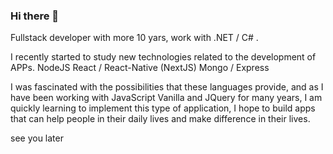 ### Hi there 👋

Fullstack developer with more 10 yars, work with .NET / C# .

I recently started to study new technologies related to the development of APPs.
NodeJS
React / React-Native (NextJS)
Mongo / Express

I was fascinated with the possibilities that these languages provide, and as I have been working with JavaScript Vanilla and JQuery for many years, I am quickly learning to implement this type of application, I hope to build apps that can help people in their daily lives and make difference in their lives.


see you later
<!--
**jhoufc/jhoufc** is a ✨ _special_ ✨ repository because its `README.md` (this file) appears on your GitHub profile.

Here are some ideas to get you started:

- 🔭 I’m currently working on ...
- 🌱 I’m currently learning ...
- 👯 I’m looking to collaborate on ...
- 🤔 I’m looking for help with ...
- 💬 Ask me about ...
- 📫 How to reach me: ...
- 😄 Pronouns: ...
- ⚡ Fun fact: ...
-->
